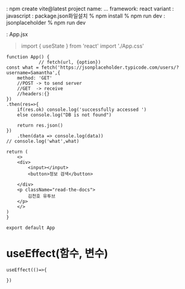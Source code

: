 : npm create vite@latest
    project name: ...
    framework: react
    variant : javascript
: package.json화일설치
    % npm install
    % npm run dev
: jsonplaceholder
% npm run dev

: App.jsx
   >import { useState } from 'react'
    import './App.css'

    function App() {
                // fetch(url, {option})
    const what = fetch('https://jsonplaceholder.typicode.com/users/?username=Samantha',{
        method: 'GET'
        //POST -> to send server
        //GET  -> receive 
        //headers:{}
    })
    .then(res=>{
        if(res.ok) console.log('successfully accessed ')
        else console.log("DB is not found")

        return res.json()
    })
        .then(data => console.log(data))
    // console.log('what',what)

    return (
        <>
        <div>
            <input></input>
            <button>정보 검색</button>

        </div>
        <p className="read-the-docs">
            김천호 유투브 
        </p>
        </>
    )
    }

    export default App

# useEffect(함수, 변수)
    useEffect(()=>{
        
    })